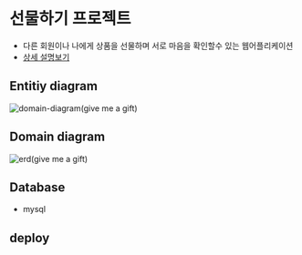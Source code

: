 # 선물하기 프로젝트

- 다른 회원이나 나에게 상품을 선물하며 서로 마음을 확인할수 있는 웹어플리케이션
- <a href="https://github.com/YeomJaeSeon/give-me-a-gift/blob/master/description.md">상세 설명보기</a>

## Entitiy diagram
![domain-diagram(give me a gift)](https://user-images.githubusercontent.com/67785334/129677738-03e7936b-6c75-48ce-bc77-3383f04f7679.png)

## Domain diagram
![erd(give me a gift)](https://user-images.githubusercontent.com/67785334/129677807-5b8cc79d-5b48-410d-8c35-b35d54c92477.png)

## Database
- mysql

## deploy
